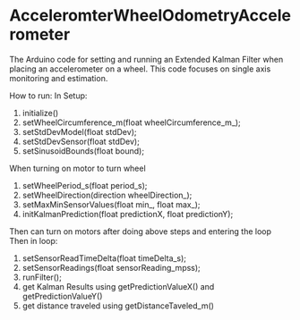 # AcceleromterWheelOdometryAccelerometer
The Arduino code for setting and running an Extended Kalman Filter when placing an accelerometer on a wheel. This code focuses on single axis monitoring and estimation.

How to run:
In Setup:
1. initialize()
2. setWheelCircumference_m(float wheelCircumference_m_);
3. setStdDevModel(float stdDev);
4. setStdDevSensor(float stdDev);
5. setSinusoidBounds(float bound);

When turning on motor to turn wheel
1. setWheelPeriod_s(float period_s);
2. setWheelDirection(direction wheelDirection_);
3. setMaxMinSensorValues(float min_, float max_);
4. initKalmanPrediction(float predictionX, float predictionY);

Then can turn on motors after doing above steps and entering the loop
Then in loop:
1. setSensorReadTimeDelta(float timeDelta_s);
2. setSensorReadings(float sensorReading_mpss);
3. runFilter();
3. get Kalman Results using getPredictionValueX() and getPredictionValueY()
5. get distance traveled using getDistanceTaveled_m()
